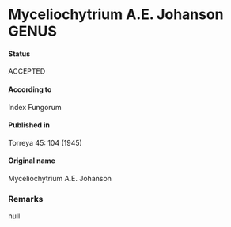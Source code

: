 Myceliochytrium A.E. Johanson GENUS
=======

#### Status
ACCEPTED

#### According to
Index Fungorum

#### Published in
Torreya 45: 104 (1945)

#### Original name
Myceliochytrium A.E. Johanson

### Remarks
null